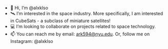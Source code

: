 - 👋 Hi, I’m @alxklso
- 🛰 I’m interested in the space industry. More specifically, I am interested in CubeSats - a subclass of miniature satellites!
- 💻 I’m looking to collaborate on projects related to space technology.
- 📫 You can reach me by email: ark594@nyu.edu. Or, follow me on Instagram: @alxklso
